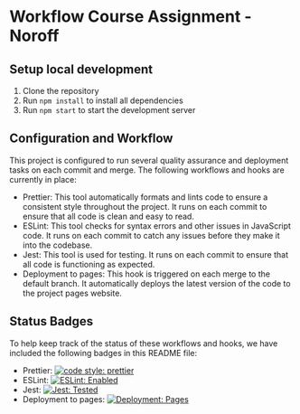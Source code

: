 # Workflow Course Assignment - Noroff

## Setup local development
1. Clone the repository
1. Run `npm install` to install all dependencies
1. Run `npm start` to start the development server 

## Configuration and Workflow

This project is configured to run several quality assurance and deployment tasks on each commit and merge. The following workflows and hooks are currently in place:

- Prettier: This tool automatically formats and lints code to ensure a consistent style throughout the project. It runs on each commit to ensure that all code is clean and easy to read.
- ESLint: This tool checks for syntax errors and other issues in JavaScript code. It runs on each commit to catch any issues before they make it into the codebase.
- Jest: This tool is used for testing. It runs on each commit to ensure that all code is functioning as expected.
- Deployment to pages: This hook is triggered on each merge to the default branch. It automatically deploys the latest version of the code to the project pages website.

## Status Badges

To help keep track of the status of these workflows and hooks, we have included the following badges in this README file:

- Prettier: [![code style: prettier](https://img.shields.io/badge/code_style-prettier-ff69b4.svg)](https://github.com/prettier/prettier)
- ESLint: [![ESLint: Enabled](https://img.shields.io/badge/ESLint-Enabled-blue.svg)](https://eslint.org/)
- Jest: [![Jest: Tested](https://img.shields.io/badge/Jest-Tested-green.svg)](https://jestjs.io/)
- Deployment to pages: [![Deployment: Pages](https://img.shields.io/badge/Deployment-Pages-orange.svg)](https://pages.github.com/)
